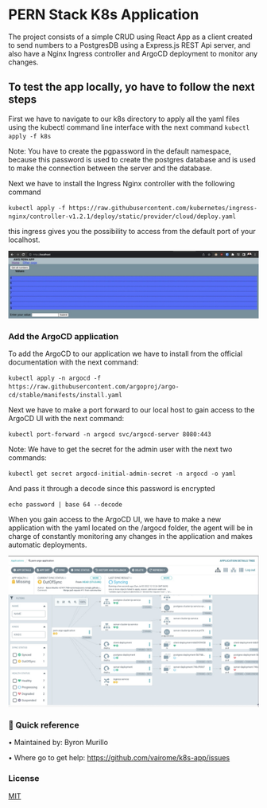 # PERN Stack K8s Application

The project consists of a simple CRUD using React App as a client created to send numbers to a PostgresDB using a Express.js REST Api server, and also have a Nginx Ingress controller and ArgoCD deployment to monitor any changes.

## To test the app locally, yo have to follow the next steps 

First we have to navigate to our k8s directory to apply all the yaml files using the kubectl command line interface with the next command
`kubectl apply -f k8s`

Note: You have to create the pgpassword in the default namespace, because this password is used to create the postgres database and is used to make the connection between the server and the database.

Next we have to install the Ingress Nginx controller with the following command

`kubectl apply -f https://raw.githubusercontent.com/kubernetes/ingress-nginx/controller-v1.2.1/deploy/static/provider/cloud/deploy.yaml` 

this ingress gives you the possibility to access from the default port of your localhost.

![K8s App](/Pern.jpeg?raw=true "PERN Stack K8s App")

### Add the ArgoCD application

To add the ArgoCD to our application we have to install from the official documentation with the next command:

`kubectl apply -n argocd -f https://raw.githubusercontent.com/argoproj/argo-cd/stable/manifests/install.yaml`

Next we have to make a port forward to our local host to gain access to the ArgoCD UI with the next command:

`kubectl port-forward -n argocd svc/argocd-server 8080:443`

Note: We have to get the secret for the admin user with the next two commands:

`kubectl get secret argocd-initial-admin-secret -n argocd -o yaml`

And pass it through a decode since this password is encrypted

`echo password | base 64 --decode`

When you gain access to the ArgoCD UI, we have to make a new application with the yaml located on the /argocd folder, the agent will be in charge of constantly monitoring any changes in the application and makes automatic deployments.

![Argo App](/argo.jpeg?raw=true "Argo App")

### 🚀 Quick reference

•	Maintained by: Byron Murillo

•	Where go to get help: https://github.com/vairome/k8s-app/issues

### License

[MIT](https://choosealicense.com/licenses/mit/)

